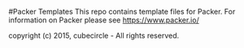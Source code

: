 #Packer Templates
This repo contains template files for Packer. For information on Packer please see https://www.packer.io/


copyright (c) 2015, cubecircle - All rights reserved.